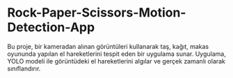# Rock-Paper-Scissors-Motion-Detection-App
Bu proje, bir kameradan alınan görüntüleri kullanarak taş, kağıt, makas oyununda yapılan el hareketlerini tespit eden bir uygulama sunar. Uygulama, YOLO modeli ile görüntüdeki el hareketlerini algılar ve gerçek zamanlı olarak sınıflandırır.
